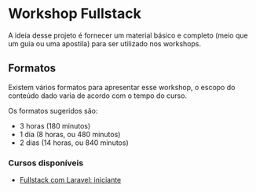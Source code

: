 # Workshop Fullstack

A ideia desse projeto é fornecer um material básico e completo (meio que um guia ou uma apostila) para ser utilizado nos workshops.

## Formatos

Existem vários formatos para apresentar esse workshop, o escopo do conteúdo dado varia de acordo com o tempo do curso.

Os formatos sugeridos são:

- 3 horas (180 minutos)
- 1 dia (8 horas, ou 480 minutos)
- 2 dias (14 horas, ou 840 minutos)

### Cursos disponíveis

- [Fullstack com Laravel: iniciante](workshops/fullstack-laravel-iniciante.md)